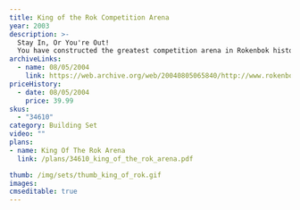 ```yaml
---
title: King of the Rok Competition Arena
year: 2003
description: >-
  Stay In, Or You're Out!
  You have constructed the greatest competition arena in Rokenbok history. Head up the arena ramp. Plan your strategy. And go! It's competition time! Face off against the ROK world's greatest challengers! It's head-to-head non-stop action! When push comes to shove, your challenge is to stay in the Arena, survive, and win! This is a game of skill, strategy, and power. Test your skill control. Test your machine. Test your courage. Includes over 139 building pieces.
archiveLinks:
  - name: 08/05/2004
    link: https://web.archive.org/web/20040805065840/http://www.rokenbok.com/catalog/pd_34610.html
priceHistory:
  - date: 08/05/2004
    price: 39.99
skus:
  - "34610"
category: Building Set
video: ""
plans:
- name: King Of The Rok Arena
  link: /plans/34610_king_of_the_rok_arena.pdf

thumb: /img/sets/thumb_king_of_rok.gif
images:
cmseditable: true
---
```

